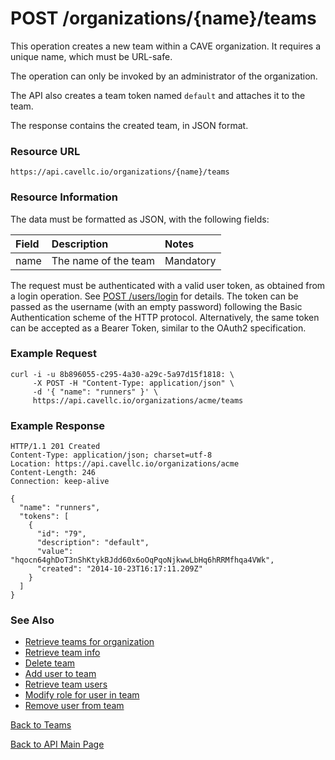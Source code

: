 # POST /organizations/{name}/teams
This operation creates a new team within a CAVE organization. It requires a unique name, which must be URL-safe.

The operation can only be invoked by an administrator of the organization.

The API also creates a team token named `default` and attaches it to the team.

The response contains the created team, in JSON format.

### Resource URL

`https://api.cavellc.io/organizations/{name}/teams`

### Resource Information

The data must be formatted as JSON, with the following fields:

Field | Description | Notes
:---- | :---------- | :----
name | The name of the team | Mandatory

The request must be authenticated with a valid user token, as obtained from a login operation. See [POST /users/login](../users/login.md) for details. The token can be passed as the username (with an empty password) following the Basic Authentication scheme of the HTTP protocol. Alternatively, the same token can be accepted as a Bearer Token, similar to the OAuth2 specification.

### Example Request

    curl -i -u 8b896055-c295-4a30-a29c-5a97d15f1818: \
         -X POST -H "Content-Type: application/json" \
         -d '{ "name": "runners" }' \
         https://api.cavellc.io/organizations/acme/teams


### Example Response

    HTTP/1.1 201 Created
    Content-Type: application/json; charset=utf-8
    Location: https://api.cavellc.io/organizations/acme
    Content-Length: 246
    Connection: keep-alive
    
    {
      "name": "runners",
      "tokens": [
        {
          "id": "79",
          "description": "default",
          "value": "hqocn64ghDoT3nShKtykBJdd60x6oOqPqoNjkwwLbHq6hRRMfhqa4VWk",
          "created": "2014-10-23T16:17:11.209Z"
        }
      ]
    }
    
### See Also

* [Retrieve teams for organization](get-teams.md)
* [Retrieve team info](get-team.md)
* [Delete team](delete-team.md)
* [Add user to team](add-team-user.md)
* [Retrieve team users](get-team-users.md)
* [Modify role for user in team](modify-team-user.md)
* [Remove user from team](remove-team-user.md)

[Back to Teams](README.md)

[Back to API Main Page](../api.md)
